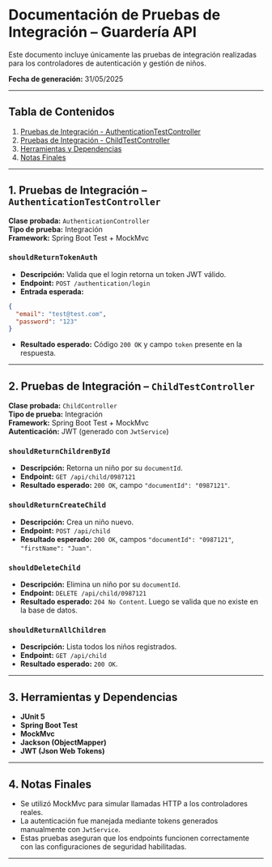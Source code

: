 #  Documentación de Pruebas de Integración – Guardería API

Este documento incluye únicamente las pruebas de integración realizadas para los controladores de autenticación y gestión de niños.

**Fecha de generación:** 31/05/2025

---

## Tabla de Contenidos

1. [Pruebas de Integración - AuthenticationTestController](#1-pruebas-de-integración--authenticationtestcontroller)
2. [Pruebas de Integración - ChildTestController](#2-pruebas-de-integración--childtestcontroller)
3. [Herramientas y Dependencias](#3-herramientas-y-dependencias)
4. [Notas Finales](#4-notas-finales)

---

## 1. Pruebas de Integración – `AuthenticationTestController`

**Clase probada:** `AuthenticationController`  
**Tipo de prueba:** Integración  
**Framework:** Spring Boot Test + MockMvc

###  `shouldReturnTokenAuth`
- **Descripción:** Valida que el login retorna un token JWT válido.
- **Endpoint:** `POST /authentication/login`
- **Entrada esperada:**
```json
{
  "email": "test@test.com",
  "password": "123"
}
```
- **Resultado esperado:** Código `200 OK` y campo `token` presente en la respuesta.

---

## 2. Pruebas de Integración – `ChildTestController`

**Clase probada:** `ChildController`  
**Tipo de prueba:** Integración  
**Framework:** Spring Boot Test + MockMvc  
**Autenticación:** JWT (generado con `JwtService`)

###  `shouldReturnChildrenById`
- **Descripción:** Retorna un niño por su `documentId`.
- **Endpoint:** `GET /api/child/0987121`
- **Resultado esperado:** `200 OK`, campo `"documentId": "0987121"`.

###  `shouldReturnCreateChild`
- **Descripción:** Crea un niño nuevo.
- **Endpoint:** `POST /api/child`
- **Resultado esperado:** `200 OK`, campos `"documentId": "0987121"`, `"firstName": "Juan"`.

###  `shouldDeleteChild`
- **Descripción:** Elimina un niño por su `documentId`.
- **Endpoint:** `DELETE /api/child/0987121`
- **Resultado esperado:** `204 No Content`. Luego se valida que no existe en la base de datos.

###  `shouldReturnAllChildren`
- **Descripción:** Lista todos los niños registrados.
- **Endpoint:** `GET /api/child`
- **Resultado esperado:** `200 OK`.

---

## 3. Herramientas y Dependencias

- **JUnit 5**
- **Spring Boot Test**
- **MockMvc**
- **Jackson (ObjectMapper)**
- **JWT (Json Web Tokens)**

---

## 4. Notas Finales

- Se utilizó MockMvc para simular llamadas HTTP a los controladores reales.
- La autenticación fue manejada mediante tokens generados manualmente con `JwtService`.
- Estas pruebas aseguran que los endpoints funcionen correctamente con las configuraciones de seguridad habilitadas.

---

